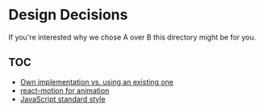 
# Design Decisions

If you're interested why we chose A over B this directory might be for you.

## TOC

- [Own implementation vs. using an existing one](own-implementation.md)
- [react-motion for animation](react-motion.md)
- [JavaScript standard style](standard.md)
